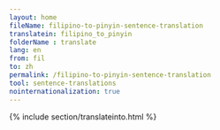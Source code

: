 ```yaml
---
layout: home
fileName: filipino-to-pinyin-sentence-translation
translatein: filipino_to_pinyin
folderName : translate
lang: en
from: fil
to: zh
permalink: /filipino-to-pinyin-sentence-translation
tool: sentence-translations
nointernationalization: true
---
```

{% include section/translateinto.html %}
